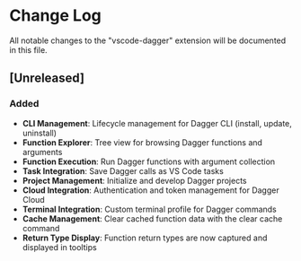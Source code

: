 # Change Log

All notable changes to the "vscode-dagger" extension will be documented in this file.

## [Unreleased]

### Added
- **CLI Management**: Lifecycle management for Dagger CLI (install, update, uninstall)
- **Function Explorer**: Tree view for browsing Dagger functions and arguments
- **Function Execution**: Run Dagger functions with argument collection
- **Task Integration**: Save Dagger calls as VS Code tasks
- **Project Management**: Initialize and develop Dagger projects
- **Cloud Integration**: Authentication and token management for Dagger Cloud
- **Terminal Integration**: Custom terminal profile for Dagger commands
- **Cache Management**: Clear cached function data with the clear cache command
- **Return Type Display**: Function return types are now captured and displayed in tooltips